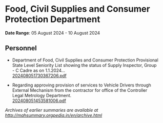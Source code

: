 # Food, Civil Supplies and Consumer Protection Department

**Date Range**: 05 August 2024 - 10 August 2024


## Personnel
- Department of Food, Civil Supplies and Consumer Protection Provisional State Level Seniority List showing the status of Supply Inspector, Group - C Cadre as on 1.1.2024...\
  [202408051730367206.pdf](https://gr.maharashtra.gov.in/Site/Upload/Government%20Resolutions/English/202408051730367206.pdf)

- Regarding approving provision of services to Vehicle Drivers through External Mechanism from the contractor for office of the Controller Legal Metrology Department.\
  [202408051453581006.pdf](https://gr.maharashtra.gov.in/Site/Upload/Government%20Resolutions/English/202408051453581006.pdf)


*Archives of earlier summaries are available at http://mahsummary.orgpedia.in/en/archive.html*